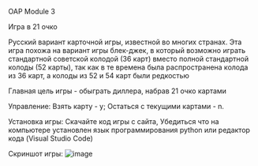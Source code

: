 OAP Module 3

Игра в 21 очко 

Русский вариант карточной игры, известной во многих странах. Эта игра похожа на вариант игры блек-джек, в который возможно играть стандартной советской колодой (36 карт) вместо полной стандартной колоды (52 карты), так как в те времена была распространена колода из 36 карт, а колоды из 52 и 54 карт были редкостью

Главная цель игры - обыграть диллера, набрав 21 очко картами

Управление: Взять карту - y; Остаться с текущими картами - n.

Установка игры: Скачайте код игры с сайта, Убедиться что на компьютере установлен язык программирования python или редактор кода (Visual Studio Code)



Скриншот игры:
![image](https://github.com/user-attachments/assets/17603247-59b2-4c00-b546-81fc0f6d6823)
